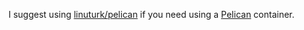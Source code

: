 I suggest using [linuturk/pelican](https://hub.docker.com/r/linuturk/pelican/) if you need using a [Pelican](http://getpelican.com/) container.
